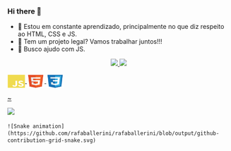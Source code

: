 ### Hi there 👋

- 🌱 Estou em constante aprendizado, principalmente no que diz respeito ao HTML, CSS e JS.
- 👯 Tem um projeto legal? Vamos trabalhar juntos!!!
- 🤔 Busco ajudo com JS.


<div align="center">
  <a href="https://github.com/barbaragss">
  <img height="180em" src="https://github-readme-stats.vercel.app/api?username=barbaragss&show_icons=true&theme=dracula&include_all_commits=true&count_private=true"/>
  <img height="180em" src="https://github-readme-stats.vercel.app/api/top-langs/?username=barbaragss&layout=compact&langs_count=7&theme=dracula"/>
</div>
  <div style="display: inline_block"><br>
  <img align="center" alt="barbara-Js" height="30" width="40" src="https://raw.githubusercontent.com/devicons/devicon/master/icons/javascript/javascript-plain.svg">
  <img align="center" alt="barbara-HTML" height="30" width="40" src="https://raw.githubusercontent.com/devicons/devicon/master/icons/html5/html5-original.svg">
  <img align="center" alt="barbara-CSS" height="30" width="40" src="https://raw.githubusercontent.com/devicons/devicon/master/icons/css3/css3-original.svg">
</div>
 
   ~
  
 <div>
  <a href="https://www.linkedin.com/in/barbara-gabriela-573b9353/" target="_blank"><img src="https://img.shields.io/badge/-LinkedIn-%230077B5?style=for-the-      badge&logo=linkedin&logoColor=white" target="_blank"></a>
   
    ![Snake animation](https://github.com/rafaballerini/rafaballerini/blob/output/github-contribution-grid-snake.svg)
 </div>
